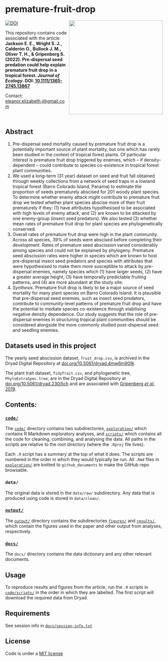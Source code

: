 # premature-fruit-drop

[ <img src="https://github.com/ee-jackson/premature-fruit-drop/tree/main/docs/graphical-abstract.png?raw=true" width=300 align = right>](docs/graphical-abstract.png)

[![DOI](https://zenodo.org/badge/218278065.svg)](https://zenodo.org/badge/latestdoi/218278065)

This repository contains code associated with the article: 
__Jackson E. E., Wright S. J., Calderón O., Bullock J. M., Oliver T. H., & Gripenberg S. (2022). Pre-dispersal seed predation could help explain premature fruit drop in a tropical forest. *Journal of Ecology.* DOI:[ 10.1111/1365-2745.13867](https://doi.org/10.1111/1365-2745.13867)__

Contact: eleanor.elizabeth.j@gmail.com  

<br>

## Abstract
1.  Pre-dispersal seed mortality caused by premature fruit drop is a potentially important source of plant mortality, but one which has rarely been studied in the context of tropical forest plants. Of particular interest is premature fruit drop triggered by enemies, which – if density-dependent – could contribute to species co-existence in tropical forest plant communities.
2.  We used a long-term (31 year) dataset on seed and fruit fall obtained through weekly collections from a network of seed traps in a lowland tropical forest (Barro Colorado Island, Panama) to estimate the proportion of seeds prematurely abscised for 201 woody plant species. To determine whether enemy attack might contribute to premature fruit drop we tested whether plant species abscise more of their fruit prematurely if they: (1) have attributes hypothesised to be associated with high levels of enemy attack, and (2) are known to be attacked by one enemy-group (insect seed predators). We also tested (3) whether mean rates of premature fruit drop for plant species are phylogenetically conserved.
3.  Overall rates of premature fruit drop were high in the plant community. Across all species, 39% of seeds were abscised before completing their development. Rates of premature seed abscission varied considerably among species and could not be explained by phylogeny. Premature seed abscission rates were higher in species which are known to host pre-dispersal insect seed predators and species with attributes that were hypothesised to make them more susceptible to attack by pre-dispersal enemies, namely species which (1) have larger seeds, (2) have a greater average height, (3) have temporally predictable fruiting patterns, and (4) are more abundant at the study site.
4.  _Synthesis._ Premature fruit drop is likely to be a major source of seed mortality for many plant species on Barro Colorado Island. It is plausible that pre-dispersal seed enemies, such as insect seed predators, contribute to community-level patterns of premature fruit drop and have the potential to mediate species co-existence through stabilising negative density dependence. Our study suggests that the role of pre-dispersal enemies in structuring tropical plant communities should be considered alongside the more commonly studied post-dispersal seed and seedling enemies.

## Datasets used in this project

The yearly seed abscission dataset, `fruit_drop.csv`, is archived in the Dryad Digital Repository at [doi.org/10.5061/dryad.4mw6m909j](https://doi.org/10.5061/dryad.4mw6m909j).

The plant trait dataset, `TidyTrait.csv`, and phylogenetic tree, `PhyloExtraSpec.tree`, are in the Dryad Digital Repository at [doi.org/10.5061/dryad.230j5ch](https://doi.org/10.5061/dryad.230j5ch) and are associated with [Gripenberg _et al._ 2019](https://doi.org/10.1111/ele.13359).

## Contents:

### [`code/`](code/)
The [`code/`](code/) directory contains two subdirectories, [`exploration/`](code/exploration/) which contains R Markdown exploratory analyses, and [`scripts/`](code/scripts/) which contains all the code for cleaning, combining, and analysing the data. All paths in the scripts are relative to the root directory (where the `.Rproj` file lives).

Each `.R` script has a summary at the top of what it does. The scripts are numbered in the order in which they would typically be run. All `.Rmd` files in [`exploration/`](code/exploration/) are knitted to `github_documents` to make the GitHub repo browsable.

### `data/`
The original data is stored in the `data/raw/` subdirectory. Any data that is produced using code is stored in `data/clean/`.

### [`output/`](output/)
The [`output/`](output/) directory contains the subdirectories [`figures/`](output/figures/) and [`results/`](output/results/), which contain the figures used in the paper and other output from analyses, respectively.

### [`docs/`](docs/)
The `docs/` directory contains the data dictionary and any other relevant documents.

## Usage
To reproduce results and figures from the article, run the `.R` scripts in [`code/scripts/`](code/scripts/) in the order in which they are labelled. The first script will download the required data from Dryad.

## Requirements
See session info in [`docs/session-info.txt`](docs/session-info.txt)

## License
Code is under a [MIT license](LICENSE.md)
